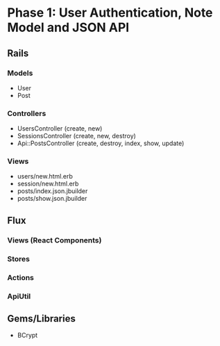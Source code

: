# Phase 1: User Authentication, Note Model and JSON API

## Rails
### Models
* User
* Post

### Controllers
* UsersController (create, new)
* SessionsController (create, new, destroy)
* Api::PostsController (create, destroy, index, show, update)

### Views
* users/new.html.erb
* session/new.html.erb
* posts/index.json.jbuilder
* posts/show.json.jbuilder

## Flux
### Views (React Components)

### Stores

### Actions

### ApiUtil

## Gems/Libraries
* BCrypt
